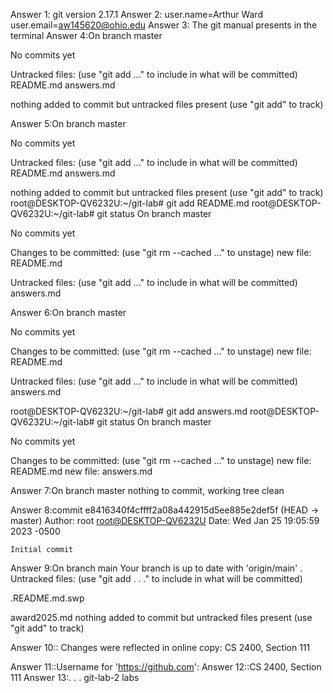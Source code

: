 
Answer 1: git version 2.17.1
Answer 2: user.name=Arthur Ward   user.email=aw145620@ohio.edu
Answer 3: The git manual presents in the terminal
Answer 4:On branch master

No commits yet

Untracked files:
  (use "git add <file>..." to include in what will be committed)
        README.md
        answers.md

nothing added to commit but untracked files present (use "git add" to track)
  
Answer 5:On branch master

No commits yet

Untracked files:
  (use "git add <file>..." to include in what will be committed)
        README.md
        answers.md

nothing added to commit but untracked files present (use "git add" to track)
root@DESKTOP-QV6232U:~/git-lab# git add README.md
root@DESKTOP-QV6232U:~/git-lab# git status
On branch master

No commits yet

Changes to be committed:
  (use "git rm --cached <file>..." to unstage)
        new file:   README.md

Untracked files:
  (use "git add <file>..." to include in what will be committed)
        answers.md
  
Answer 6:On branch master

No commits yet

Changes to be committed:
  (use "git rm --cached <file>..." to unstage)
        new file:   README.md

Untracked files:
  (use "git add <file>..." to include in what will be committed)
        answers.md

root@DESKTOP-QV6232U:~/git-lab# git add answers.md
root@DESKTOP-QV6232U:~/git-lab# git status
On branch master

No commits yet

Changes to be committed:
  (use "git rm --cached <file>..." to unstage)
        new file:   README.md
        new file:   answers.md

Answer 7:On branch master
nothing to commit, working tree clean
  
Answer 8:commit e8416340f4cffff2a08a442915d5ee885e2def5f (HEAD -> master)
Author: root <root@DESKTOP-QV6232U>
Date:   Wed Jan 25 19:05:59 2023 -0500

    Initial commit
  
Answer 9:On branch main
Your branch is up to date with 'origin/main'
.
Untracked files:
 (use "git add <file>.
.
." to include in what will be committed)
 
.README.md.swp
 
award2025.md
nothing added to commit but untracked files present (use "git add" to track)
  
Answer 10:: Changes were reflected in online copy: CS 2400, Section 111
  
Answer 11::Username for 'https://github.com':
Answer 12::CS 2400, Section 111
Answer 13:. .
. git-lab-2 labs
